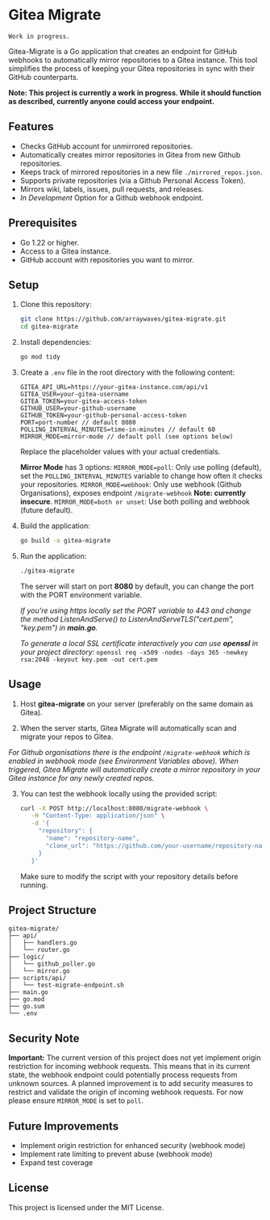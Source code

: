 # Gitea Migrate

`Work in progress.`

Gitea-Migrate is a Go application that creates an endpoint for GitHub webhooks to automatically mirror repositories to a Gitea instance. This tool simplifies the process of keeping your Gitea repositories in sync with their GitHub counterparts.

**Note: This project is currently a work in progress. While it should function as described, currently anyone could access your endpoint.**

## Features

- Checks GitHub account for unmirrored repositories.
- Automatically creates mirror repositories in Gitea from new Github repositories.
- Keeps track of mirrored repositories in a new file `./mirrored_repos.json`.
- Supports private repositories (via a Github Personal Access Token).
- Mirrors wiki, labels, issues, pull requests, and releases.
- *In Development* Option for a Github webhook endpoint.

## Prerequisites

- Go 1.22 or higher.
- Access to a Gitea instance.
- GitHub account with repositories you want to mirror.

## Setup

1. Clone this repository:
   ```bash
   git clone https://github.com/arraywaves/gitea-migrate.git
   cd gitea-migrate
   ```

2. Install dependencies:
   ```bash
   go mod tidy
   ```

3. Create a `.env` file in the root directory with the following content:
   ```env
   GITEA_API_URL=https://your-gitea-instance.com/api/v1
   GITEA_USER=your-gitea-username
   GITEA_TOKEN=your-gitea-access-token
   GITHUB_USER=your-github-username
   GITHUB_TOKEN=your-github-personal-access-token
   PORT=port-number // default 8080
   POLLING_INTERVAL_MINUTES=time-in-minutes // default 60
   MIRROR_MODE=mirror-mode // default poll (see options below)
   ```

   Replace the placeholder values with your actual credentials.

   **Mirror Mode** has 3 options:
   `MIRROR_MODE=poll`: Only use polling (default), set the `POLLING_INTERVAL_MINUTES` variable to change how often it checks your repositories.
   `MIRROR_MODE=webhook`: Only use webhook (Github Organisations), exposes endpoint `/migrate-webhook` **Note: currently insecure**.
   `MIRROR_MODE=both or unset`: Use both polling and webhook (future default).

4. Build the application:
   ```bash
   go build -o gitea-migrate
   ```

5. Run the application:
   ```bash
   ./gitea-migrate
   ```

   The server will start on port **8080** by default, you can change the port with the PORT environment variable.

   *If you're using https locally set the PORT variable to 443 and change the method ListenAndServe() to ListenAndServeTLS("cert.pem", "key.pem") in **main.go**.*

   *To generate a local SSL certificate interactively you can use **openssl** in your project directory:*
   `openssl req -x509 -nodes -days 365 -newkey rsa:2048 -keyout key.pem -out cert.pem`

## Usage

1. Host **gitea-migrate** on your server (preferably on the same domain as Gitea).

2. When the server starts, Gitea Migrate will automatically scan and migrate your repos to Gitea.

*For Github organisations there is the endpoint `/migrate-webhook` which is enabled in webhook mode (see Environment Variables above). When triggered, Gitea Migrate will automatically create a mirror repository in your Gitea instance for any newly created repos.*

3. You can test the webhook locally using the provided script:
   ```bash
   curl -X POST http://localhost:8080/migrate-webhook \
      -H "Content-Type: application/json" \
      -d '{
        "repository": {
          "name": "repository-name",
          "clone_url": "https://github.com/your-username/repository-name.git"
        }
      }'
   ```

   Make sure to modify the script with your repository details before running.

## Project Structure

```
gitea-migrate/
├── api/
│   ├── handlers.go
│   └── router.go
├── logic/
│   └── github_poller.go
│   └── mirror.go
├── scripts/api/
│   └── test-migrate-endpoint.sh
├── main.go
├── go.mod
├── go.sum
└── .env
```

## Security Note

**Important:** The current version of this project does not yet implement origin restriction for incoming webhook requests. This means that in its current state, the webhook endpoint could potentially process requests from unknown sources. A planned improvement is to add security measures to restrict and validate the origin of incoming webhook requests. For now please ensure `MIRROR_MODE` is set to `poll`.

## Future Improvements

- Implement origin restriction for enhanced security (webhook mode)
- Implement rate limiting to prevent abuse (webhook mode)
- Expand test coverage

## License

This project is licensed under the MIT License.
